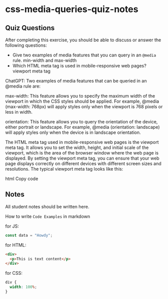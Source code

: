 # css-media-queries-quiz-notes

## Quiz Questions

After completing this exercise, you should be able to discuss or answer the following questions:

- Give two examples of media features that you can query in an `@media` rule.
min-width and max-width
- Which HTML meta tag is used in mobile-responsive web pages?
viewport meta tag

ChatGPT:
Two examples of media features that can be queried in an @media rule are:

max-width: This feature allows you to specify the maximum width of the viewport in which the CSS styles should be applied. For example, @media (max-width: 768px) will apply styles only when the viewport is 768 pixels or less in width.

orientation: This feature allows you to query the orientation of the device, either portrait or landscape. For example, @media (orientation: landscape) will apply styles only when the device is in landscape orientation.

The HTML meta tag used in mobile-responsive web pages is the viewport meta tag. It allows you to set the width, height, and initial scale of the viewport, which is the area of the browser window where the web page is displayed. By setting the viewport meta tag, you can ensure that your web page displays correctly on different devices with different screen sizes and resolutions. The typical viewport meta tag looks like this:

html
Copy code
<meta name="viewport" content="width=device-width, initial-scale=1.0">

## Notes

All student notes should be written here.


How to write `Code Examples` in markdown

for JS:

```javascript
const data = "Howdy";
```

for HTML:

```html
<div>
  <p>This is text content</p>
</div>
```

for CSS:

```css
div {
  width: 100%;
}
```
